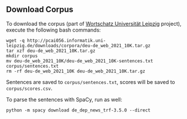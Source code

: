 ## Download Corpus

To download the corpus (part of [Wortschatz Universität Leipzig](https://wortschatz.uni-leipzig.de/en/download/German) project), execute the following bash commands:

```
wget -q http://pcai056.informatik.uni-leipzig.de/downloads/corpora/deu-de_web_2021_10K.tar.gz
tar xzf deu-de_web_2021_10K.tar.gz
mkdir corpus
mv deu-de_web_2021_10K/deu-de_web_2021_10K-sentences.txt corpus/sentences.txt
rm -rf deu-de_web_2021_10K deu-de_web_2021_10K.tar.gz
```

Sentences are saved to `corpus/sentences.txt`, scores will be saved to `corpus/scores.csv`.

To parse the sentences with SpaCy, run as well:

`python -m spacy download de_dep_news_trf-3.5.0 --direct`

